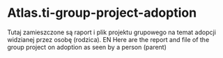 # Atlas.ti-group-project-adoption
Tutaj zamieszczone są raport i plik projektu grupowego na temat adopcji widzianej przez osobę (rodzica). EN Here are the report and file of the group project on adoption as seen by a person (parent)
